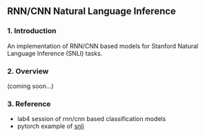 ## RNN/CNN Natural Language Inference
### 1. Introduction
An implementation of RNN/CNN based models for Stanford Natural Language Inference (SNLI) tasks. 

### 2. Overview
(coming soon...)
 
### 3. Reference
- lab4 session of rnn/cnn based classification models
- pytorch example of [snli](https://github.com/pytorch/examples/tree/master/snli)

